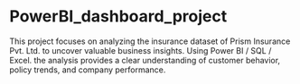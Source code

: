 # PowerBI_dashboard_project
This project focuses on analyzing the insurance dataset of Prism Insurance Pvt. Ltd. to uncover valuable business insights. Using Power BI / SQL / Excel. the analysis provides a clear understanding of customer behavior, policy trends, and company performance.
